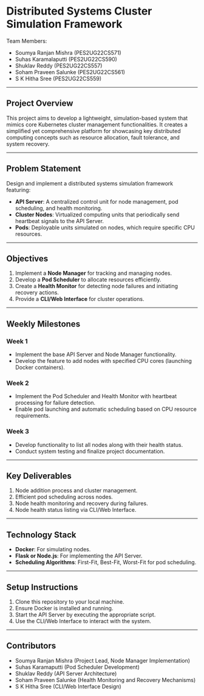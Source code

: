 

# Distributed Systems Cluster Simulation Framework

Team Members:  
- Soumya Ranjan Mishra (PES2UG22CS571)  
- Suhas Karamalaputti (PES2UG22CS590)  
- Shuklav Reddy (PES2UG22CS557)  
- Soham Praveen Salunke (PES2UG22CS561)  
- S K Hitha Sree (PES2UG22CS559)  

---

## Project Overview  
This project aims to develop a lightweight, simulation-based system that mimics core Kubernetes cluster management functionalities. It creates a simplified yet comprehensive platform for showcasing key distributed computing concepts such as resource allocation, fault tolerance, and system recovery.

---

## Problem Statement  
Design and implement a distributed systems simulation framework featuring:  
- **API Server**: A centralized control unit for node management, pod scheduling, and health monitoring.  
- **Cluster Nodes**: Virtualized computing units that periodically send heartbeat signals to the API Server.  
- **Pods**: Deployable units simulated on nodes, which require specific CPU resources.

---

## Objectives  
1. Implement a **Node Manager** for tracking and managing nodes.  
2. Develop a **Pod Scheduler** to allocate resources efficiently.  
3. Create a **Health Monitor** for detecting node failures and initiating recovery actions.  
4. Provide a **CLI/Web Interface** for cluster operations.

---

## Weekly Milestones  
### Week 1  
- Implement the base API Server and Node Manager functionality.  
- Develop the feature to add nodes with specified CPU cores (launching Docker containers).  

### Week 2  
- Implement the Pod Scheduler and Health Monitor with heartbeat processing for failure detection.  
- Enable pod launching and automatic scheduling based on CPU resource requirements.  

### Week 3  
- Develop functionality to list all nodes along with their health status.  
- Conduct system testing and finalize project documentation.

---

## Key Deliverables  
1. Node addition process and cluster management.  
2. Efficient pod scheduling across nodes.  
3. Node health monitoring and recovery during failures.  
4. Node health status listing via CLI/Web Interface.

---

## Technology Stack  
- **Docker**: For simulating nodes.  
- **Flask or Node.js**: For implementing the API Server.  
- **Scheduling Algorithms**: First-Fit, Best-Fit, Worst-Fit for pod scheduling.  

---

## Setup Instructions  
1. Clone this repository to your local machine.  
2. Ensure Docker is installed and running.  
3. Start the API Server by executing the appropriate script.  
4. Use the CLI/Web Interface to interact with the system.

---

## Contributors  
- Soumya Ranjan Mishra (Project Lead, Node Manager Implementation)  
- Suhas Karamaputti (Pod Scheduler Development)  
- Shuklav Reddy (API Server Architecture)  
- Soham Praveen Salunke (Health Monitoring and Recovery Mechanisms)  
- S K Hitha Sree (CLI/Web Interface Design)  

